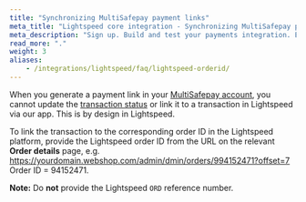 ```yaml
---
title: "Synchronizing MultiSafepay payment links"
meta_title: "Lightspeed core integration - Synchronizing MultiSafepay payment links - MultiSafepay Docs"
meta_description: "Sign up. Build and test your payments integration. Explore our products and services. Use our API Reference, SDKs, and wrappers. Get support."
read_more: "."
weight: 3
aliases: 
    - /integrations/lightspeed/faq/lightspeed-orderid/
---
```


When you generate a payment link in your [MultiSafepay account](https://merchant.multisafepay.com), you cannot update the [transaction status](/payments/multisafepay-statuses/) or link it to a transaction in Lightspeed via our app. This is by design in Lightspeed. 

To link the transaction to the corresponding order ID in the Lightspeed platform, provide the Lightspeed order ID from the URL on the relevant **Order details** page, e.g. https://yourdomain.webshop.com/admin/dmin/orders/994152471?offset=7 Order ID = 94152471.

**Note:** Do **not** provide the Lightspeed `ORD` reference number. 